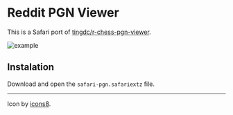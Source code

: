 # Reddit PGN Viewer

This is a Safari port of [tingdc/r-chess-pgn-viewer](https://github.com/tingdc/r-chess-pgn-viewer).

![example](https://cloud.githubusercontent.com/assets/15813674/19630078/d460f2c2-9961-11e6-9ac9-c9f409d369bc.png)

## Instalation

Download and open the `safari-pgn.safariextz` file.

---

Icon by [icons8](http://www.icons8.com).

